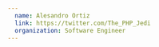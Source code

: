 ```yaml
---
  name: Alesandro Ortiz
  link: https://twitter.com/The_PHP_Jedi
  organization: Software Engineer
---
```

